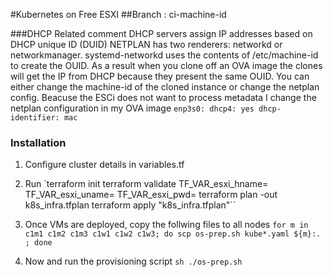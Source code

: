 #Kubernetes on Free ESXI
##Branch : ci-machine-id

###DHCP Related comment
DHCP servers assign IP addresses based on DHCP unique ID (DUID)
NETPLAN has two renderers: networkd or networkmanager. systemd-networkd uses the contents of /etc/machine-id
to create the OUID. As a result when you clone off an OVA image the clones will get the IP from DHCP
because they present the same OUID. You can either change the machine-id of the cloned instance or change the
netplan config. Beacuse the ESCi does not want to process metadata I change the netplan configuration in my OVA image
`enp3s0:
  dhcp4: yes
  dhcp-identifier: mac`

### Installation
1. Configure cluster details in variables.tf

2. Run
`terraform init
terraform validate
TF_VAR_esxi_hname=<value> TF_VAR_esxi_uname=<value> TF_VAR_esxi_pwd=<value> terraform plan -out k8s_infra.tfplan
terraform apply "k8s_infra.tfplan"``

3. Once VMs are deployed, copy the follwing files to all nodes
`for m in c1m1 c1m2 c1m3 c1w1 c1w2 c1w3; do scp os-prep.sh kube*.yaml ${m}:. ; done`

4. Now and run the provisioning script
`sh ./os-prep.sh`
